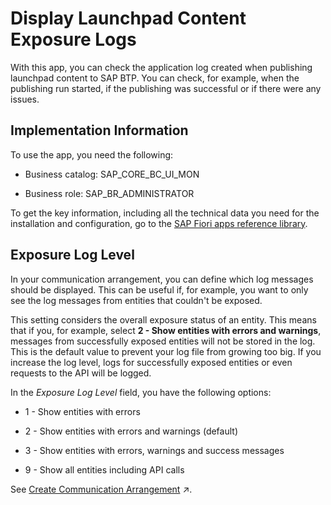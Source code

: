 <!-- loio3f4fc648f164483c8c97b742a9fe299e -->

# Display Launchpad Content Exposure Logs



With this app, you can check the application log created when publishing launchpad content to SAP BTP. You can check, for example, when the publishing run started, if the publishing was successful or if there were any issues.



<a name="loio3f4fc648f164483c8c97b742a9fe299e__section_dbw_bjd_djb"/>

## Implementation Information

To use the app, you need the following:

-   Business catalog: SAP\_CORE\_BC\_UI\_MON

-   Business role: SAP\_BR\_ADMINISTRATOR


To get the key information, including all the technical data you need for the installation and configuration, go to the [SAP Fiori apps reference library](https://fioriappslibrary.hana.ondemand.com/sap/fix/externalViewer/).



<a name="loio3f4fc648f164483c8c97b742a9fe299e__section_eb1_ljs_ctb"/>

## Exposure Log Level

In your communication arrangement, you can define which log messages should be displayed. This can be useful if, for example, you want to only see the log messages from entities that couldn't be exposed.

This setting considers the overall exposure status of an entity. This means that if you, for example, select **2 - Show entities with errors and warnings**, messages from successfully exposed entities will not be stored in the log. This is the default value to prevent your log file from growing too big. If you increase the log level, logs for successfully exposed entities or even requests to the API will be logged.

In the *Exposure Log Level* field, you have the following options:

-   1 - Show entities with errors

-   2 - Show entities with errors and warnings \(default\)

-   3 - Show entities with errors, warnings and success messages

-   9 - Show all entities including API calls


See [Create Communication Arrangement](https://help.sap.com/viewer/10fd1742ea914256abedb34bf15bd069/Cloud/en-US/4efaa144b2864db3b49db54242581620.html "You create a communication arrangement to enable the communication between your system and SAP BTP.") :arrow_upper_right:.

